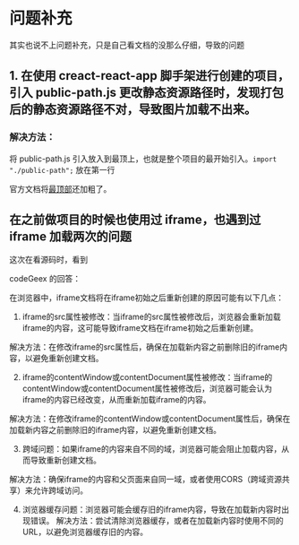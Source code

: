 # 问题补充

其实也说不上问题补充，只是自己看文档的没那么仔细，导致的问题

## 1. 在使用 creact-react-app 脚手架进行创建的项目，引入 public-path.js 更改静态资源路径时，发现打包后的静态资源路径不对，导致图片加载不出来。

### 解决方法：

将 public-path.js 引入放入到最顶上，也就是整个项目的最开始引入。`import "./public-path";` 放在第一行

官方文档将[最顶部](https://micro-zoe.github.io/micro-app/docs.html#/zh-cn/static-source?id=publicpath)还加粗了。


## 在之前做项目的时候也使用过 iframe，也遇到过 iframe 加载两次的问题

这次在看源码时，看到 

codeGeex 的回答：

在浏览器中，iframe文档将在iframe初始之后重新创建的原因可能有以下几点：

1. iframe的src属性被修改：当iframe的src属性被修改后，浏览器会重新加载iframe的内容，这可能导致iframe文档在iframe初始之后重新创建。

解决方法：在修改iframe的src属性后，确保在加载新内容之前删除旧的iframe内容，以避免重新创建文档。


2. iframe的contentWindow或contentDocument属性被修改：当iframe的contentWindow或contentDocument属性被修改后，浏览器可能会认为iframe的内容已经改变，从而重新加载iframe的内容。
   
解决方法：在修改iframe的contentWindow或contentDocument属性后，确保在加载新内容之前删除旧的iframe内容，以避免重新创建文档。

3. 跨域问题：如果iframe的内容来自不同的域，浏览器可能会阻止加载内容，从而导致重新创建文档。
   
解决方法：确保iframe的内容和父页面来自同一域，或者使用CORS（跨域资源共享）来允许跨域访问。

4. 浏览器缓存问题：浏览器可能会缓存旧的iframe内容，导致在加载新内容时出现错误。
解决方法：尝试清除浏览器缓存，或者在加载新内容时使用不同的URL，以避免浏览器缓存旧的内容。